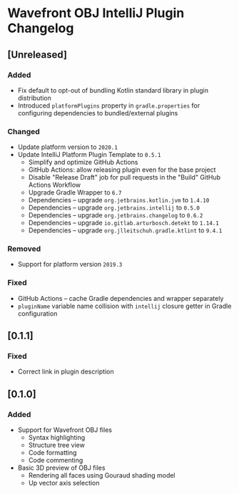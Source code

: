 <!-- Keep a Changelog guide -> https://keepachangelog.com -->

# Wavefront OBJ IntelliJ Plugin Changelog

## [Unreleased]
### Added
- Fix default to opt-out of bundling Kotlin standard library in plugin distribution
- Introduced `platformPlugins` property in `gradle.properties` for configuring dependencies to bundled/external plugins

### Changed
- Update platform version to `2020.1`
- Update IntelliJ Platform Plugin Template to `0.5.1`
  - Simplify and optimize GitHub Actions
  - GitHub Actions: allow releasing plugin even for the base project
  - Disable "Release Draft" job for pull requests in the "Build" GitHub Actions Workflow
  - Upgrade Gradle Wrapper to `6.7`
  - Dependencies – upgrade `org.jetbrains.kotlin.jvm` to `1.4.10`
  - Dependencies – upgrade `org.jetbrains.intellij` to `0.5.0`
  - Dependencies – upgrade `org.jetbrains.changelog` to `0.6.2`
  - Dependencies – upgrade `io.gitlab.arturbosch.detekt` to `1.14.1`
  - Dependencies – upgrade `org.jlleitschuh.gradle.ktlint` to `9.4.1`

### Removed
- Support for platform version `2019.3`

### Fixed
- GitHub Actions – cache Gradle dependencies and wrapper separately
- `pluginName` variable name collision with `intellij` closure getter in Gradle configuration

## [0.1.1]
### Fixed
- Correct link in plugin description

## [0.1.0]
### Added
- Support for Wavefront OBJ files
  - Syntax highlighting
  - Structure tree view
  - Code formatting
  - Code commenting
- Basic 3D preview of OBJ files
  - Rendering all faces using Gouraud shading model
  - Up vector axis selection
